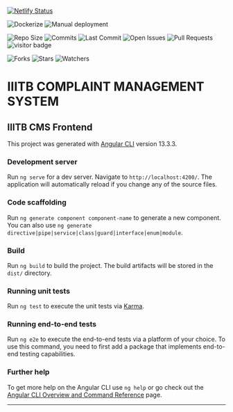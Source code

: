 [![Netlify Status](https://api.netlify.com/api/v1/badges/7c905f7b-4914-454c-9339-f1cec6bfb4be/deploy-status)](https://app.netlify.com/sites/iiitbcms/deploys)

![Dockerize](https://github.com/akshathkaushal/IIITB-CMS-Frontend/actions/workflows/dockerize.yml/badge.svg)
![Manual deployment](https://github.com/akshathkaushal/IIITB-CMS-Frontend/actions/workflows/deploy.yml/badge.svg)

![Repo Size](https://img.shields.io/github/repo-size/akshathkaushal/IIITB-CMS-Frontend)
![Commits](https://img.shields.io/github/commit-activity/w/akshathkaushal/IIITB-CMS-Frontend)
![Last Commit](https://img.shields.io/github/last-commit/akshathkaushal/IIITB-CMS-Frontend/master)
![Open Issues](https://img.shields.io/github/issues-raw/akshathkaushal/IIITB-CMS-Frontend)
![Pull Requests](https://img.shields.io/github/issues-pr-raw/akshathkaushal/IIITB-CMS-Frontend)
![visitor badge](https://visitor-badge.glitch.me/badge?page_id=akshathkaushal.IIITB-CMS-Frontend&left_text=Visitors)

![Forks](https://img.shields.io/github/forks/akshathkaushal/IIITB-CMS-Frontend?style=social)
![Stars](https://img.shields.io/github/stars/akshathkaushal/IIITB-CMS-Frontend?style=social)
![Watchers](https://img.shields.io/github/watchers/akshathkaushal/IIITB-CMS-Frontend?style=social)

# IIITB COMPLAINT MANAGEMENT SYSTEM

## IIITB CMS Frontend

This project was generated with [Angular CLI](https://github.com/angular/angular-cli) version 13.3.3.

### Development server
Run `ng serve` for a dev server. Navigate to `http://localhost:4200/`. The application will automatically reload if you change any of the source files.

### Code scaffolding
Run `ng generate component component-name` to generate a new component. You can also use `ng generate directive|pipe|service|class|guard|interface|enum|module`.

### Build
Run `ng build` to build the project. The build artifacts will be stored in the `dist/` directory.

### Running unit tests
Run `ng test` to execute the unit tests via [Karma](https://karma-runner.github.io).

### Running end-to-end tests
Run `ng e2e` to execute the end-to-end tests via a platform of your choice. To use this command, you need to first add a package that implements end-to-end testing capabilities.

### Further help
To get more help on the Angular CLI use `ng help` or go check out the [Angular CLI Overview and Command Reference](https://angular.io/cli) page.

***
